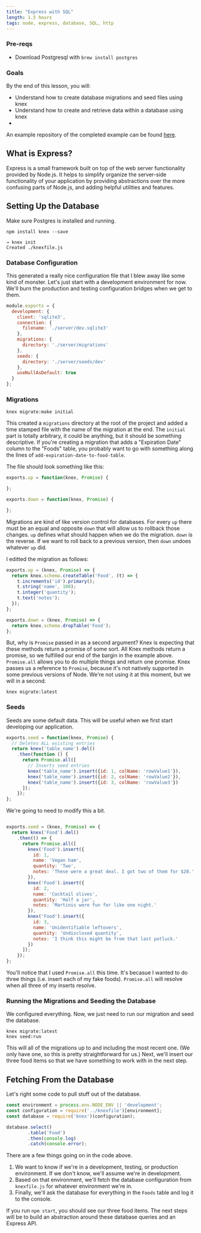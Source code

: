 ```yaml
---
title: "Express with SQL"
length: 1.5 hours
tags: node, express, database, SQL, http
---
```


### Pre-reqs

* Download Postgresql with `brew install postgres`

### Goals

By the end of this lesson, you will:

* Understand how to create database migrations and seed files using knex
* Understand how to create and retrieve data within a database using knex
*

An example repository of the completed example can be found [here](https://github.com/turingschool-examples/secret-box).

## What is Express?
Express is a small framework built on top of the web server functionality provided by Node.js. It helps to simplify organize the server-side functionality of your application by providing abstractions over the more confusing parts of Node.js, and adding helpful utilities and features.

## Setting Up the Database

Make sure Postgres is installed and running.

```
npm install knex --save
```

```
→ knex init
Created ./knexfile.js
```

### Database Configuration

This generated a really nice configuration file that I blew away like some kind of monster. Let's just start with a development environment for now. We'll burn the production and testing configuration bridges when we get to them.

```js
module.exports = {
  development: {
    client: 'sqlite3',
    connection: {
      filename: './server/dev.sqlite3'
    },
    migrations: {
      directory: './server/migrations'
    },
    seeds: {
      directory: './server/seeds/dev'
    },
    useNullAsDefault: true
  }
};
```

### Migrations

```
knex migrate:make initial
```

This created a `migrations` directory at the root of the project and added a time stamped file with the name of the migration at the end. The `initial` part is totally arbitrary, it could be anything, but it should be something descriptive. If you're creating a migration that adds a "Expiration Date" column to the "Foods" table, you probably want to go with something along the lines of `add-expiration-date-to-food-table`.

The file should look something like this:

```js
exports.up = function(knex, Promise) {

};

exports.down = function(knex, Promise) {

};
```

Migrations are kind of like version control for databases. For every `up` there must be an equal and opposite `down` that will allow us to rollback those changes. `up` defines what should happen when we do the migration. `down` is the reverse. If we want to roll back to a previous version, then `down` undoes whatever `up` did.

I editted the migration as follows:

```js
exports.up = (knex, Promise) => {
  return knex.schema.createTable('Food', (t) => {
    t.increments('id').primary();
    t.string('name', 100);
    t.integer('quantity');
    t.text('notes');
  });
};

exports.down = (knex, Promise) => {
  return knex.schema.dropTable('Food');
};
```

But, why is `Promise` passed in as a second argument? Knex is expecting that these methods return a promise of some sort. All Knex methods return a promise, so we fulfilled our end of the bargin in the example above. `Promise.all` allows you to do multiple things and return one promise. Knex passes us a reference to `Promise`, because it's not natively supported in some previous versions of Node. We're not using it at this moment, but we will in a second.

`knex migrate:latest`

### Seeds

Seeds are some default data. This will be useful when we first start developing our application.

```js
exports.seed = function(knex, Promise) {
  // Deletes ALL existing entries
  return knex('table_name').del()
    .then(function () {
      return Promise.all([
        // Inserts seed entries
        knex('table_name').insert({id: 1, colName: 'rowValue1'}),
        knex('table_name').insert({id: 2, colName: 'rowValue2'}),
        knex('table_name').insert({id: 3, colName: 'rowValue3'})
      ]);
    });
};
```

We're going to need to modify this a bit.

```js

exports.seed = (knex, Promise) => {
  return knex('Food').del()
    .then(() => {
      return Promise.all([
        knex('Food').insert({
          id: 1,
          name: 'Vegan ham',
          quantity: 'Two',
          notes: 'These were a great deal. I got two of them for $20.'
        }),
        knex('Food').insert({
          id: 2,
          name: 'Cocktail olives',
          quantity: 'Half a jar',
          notes: 'Martinis were fun for like one night.'
        }),
        knex('Food').insert({
          id: 3,
          name: 'Unidentifiable leftovers',
          quantity: 'Undisclosed quantity',
          notes: 'I think this might be from that last potluck.'
        })
      ]);
    });
};
```

You'll notice that I used `Promise.all` this time. It's becasue I wanted to do three things (i.e. insert each of my fake foods). `Promise.all` will resolve when all three of my inserts resolve.

### Running the Migrations and Seeding the Database

We configured everything. Now, we just need to run our migration and seed the database.

```
knex migrate:latest
knex seed:run
```

This will all of the migrations up to and including the most recent one. (We only have one, so this is pretty straightforward for us.) Next, we'll insert our three food items so that we have something to work with in the next step.

## Fetching From the Database

Let's right some code to pull stuff out of the database.

```js
const environment = process.env.NODE_ENV || 'development';
const configuration = require('../knexfile')[environment];
const database = require('knex')(configuration);

database.select()
        .table('Food')
        .then(console.log)
        .catch(console.error);
```

There are a few things going on in the code above.

1. We want to know if we're in a development, testing, or production environment. If we don't know, we'll assume we're in development.
2. Based on that environment, we'll fetch the database configuration from `knexfile.js` for whatever environment we're in.
3. Finally, we'll ask the database for everything in the `Foods` table and log it to the console.

If you run `npm start`, you should see our three food items. The next steps will be to build an abstraction around these database queries and an Express API.
